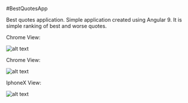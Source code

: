 #BestQuotesApp

Best quotes application. Simple application created using Angular 9. It is simple ranking of best and worse quotes.

Chrome View:

![alt text](https://raw.githubusercontent.com/Arthurgt/BestQuotes/master/BestQuotes/src/assets/Github1.png)

Chrome View:

![alt text](https://raw.githubusercontent.com/Arthurgt/BestQuotes/master/BestQuotes/src/assets/Github2.png)

IphoneX View:

![alt text](https://raw.githubusercontent.com/Arthurgt/BestQuotes/master/BestQuotes/src/assets/Github3.png)
